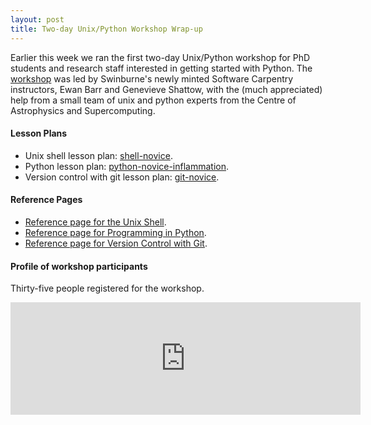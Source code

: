 ```yaml
---
layout: post
title: Two-day Unix/Python Workshop Wrap-up
---
```


Earlier this week we ran the first two-day Unix/Python workshop for PhD students and research staff interested in getting started with Python. The <a href="http://drarnakarick.github.io/2015-05-04-swinpython/"> workshop</a> was led by Swinburne's  newly minted Software Carpentry instructors, Ewan Barr and Genevieve Shattow, with the (much appreciated) help from a small team of unix and python experts from the Centre of Astrophysics and Supercomputing.

#### Lesson Plans
* Unix shell lesson plan: [shell-novice](http://swcarpentry.github.io/shell-novice/).
* Python lesson plan: [python-novice-inflammation](http://swcarpentry.github.io/python-novice-inflammation/).
* Version control with git lesson plan: [git-novice](http://swcarpentry.github.io/git-novice/).

#### Reference Pages

* [Reference page for the Unix Shell](http://software-carpentry.org/v5/novice/ref/01-shell.html).
* [Reference page for Programming in Python](http://software-carpentry.org/v5/novice/ref/03-python.html).
* [Reference page for Version Control with Git](http://software-carpentry.org/v5/novice/ref/02-git.html).

#### Profile of workshop participants

Thirty-five people registered for the workshop.

<iframe width="560" height="180" src="http://drarnakarick.github.io/software-carpentry-resources/public/participant_profile.html" frameborder="0" allowfullscreen="allowfullscreen">&nbsp;</iframe>
